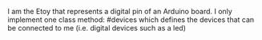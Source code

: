 I am the Etoy that represents a digital pin of an Arduino board. I only implement one class method: #devices which defines the devices that can be connected to me (i.e. digital devices such as a led)